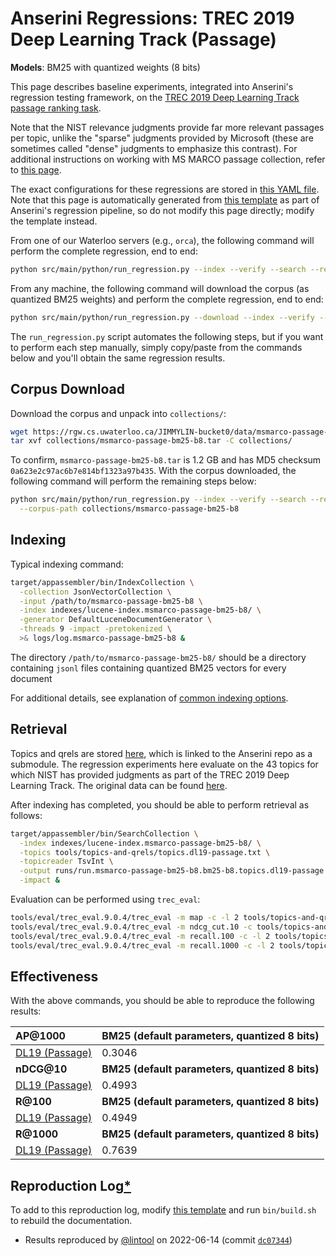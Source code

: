 # Anserini Regressions: TREC 2019 Deep Learning Track (Passage)

**Models**: BM25 with quantized weights (8 bits)

This page describes baseline experiments, integrated into Anserini's regression testing framework, on the [TREC 2019 Deep Learning Track passage ranking task](https://trec.nist.gov/data/deep2019.html).

Note that the NIST relevance judgments provide far more relevant passages per topic, unlike the "sparse" judgments provided by Microsoft (these are sometimes called "dense" judgments to emphasize this contrast).
For additional instructions on working with MS MARCO passage collection, refer to [this page](experiments-msmarco-passage.md).

The exact configurations for these regressions are stored in [this YAML file](../../src/main/resources/regression/dl19-passage-bm25-b8.yaml).
Note that this page is automatically generated from [this template](../../src/main/resources/docgen/templates/dl19-passage-bm25-b8.template) as part of Anserini's regression pipeline, so do not modify this page directly; modify the template instead.

From one of our Waterloo servers (e.g., `orca`), the following command will perform the complete regression, end to end:

```bash
python src/main/python/run_regression.py --index --verify --search --regression dl19-passage-bm25-b8
```

From any machine, the following command will download the corpus (as quantized BM25 weights) and perform the complete regression, end to end:

```bash
python src/main/python/run_regression.py --download --index --verify --search --regression dl19-passage-bm25-b8
```

The `run_regression.py` script automates the following steps, but if you want to perform each step manually, simply copy/paste from the commands below and you'll obtain the same regression results.

## Corpus Download

Download the corpus and unpack into `collections/`:

```bash
wget https://rgw.cs.uwaterloo.ca/JIMMYLIN-bucket0/data/msmarco-passage-bm25-b8.tar -P collections/
tar xvf collections/msmarco-passage-bm25-b8.tar -C collections/
```

To confirm, `msmarco-passage-bm25-b8.tar` is 1.2 GB and has MD5 checksum `0a623e2c97ac6b7e814bf1323a97b435`.
With the corpus downloaded, the following command will perform the remaining steps below:

```bash
python src/main/python/run_regression.py --index --verify --search --regression dl19-passage-bm25-b8 \
  --corpus-path collections/msmarco-passage-bm25-b8
```

## Indexing

Typical indexing command:

```bash
target/appassembler/bin/IndexCollection \
  -collection JsonVectorCollection \
  -input /path/to/msmarco-passage-bm25-b8 \
  -index indexes/lucene-index.msmarco-passage-bm25-b8/ \
  -generator DefaultLuceneDocumentGenerator \
  -threads 9 -impact -pretokenized \
  >& logs/log.msmarco-passage-bm25-b8 &
```

The directory `/path/to/msmarco-passage-bm25-b8/` should be a directory containing `jsonl` files containing quantized BM25 vectors for every document

For additional details, see explanation of [common indexing options](common-indexing-options.md).

## Retrieval

Topics and qrels are stored [here](https://github.com/castorini/anserini-tools/tree/master/topics-and-qrels), which is linked to the Anserini repo as a submodule.
The regression experiments here evaluate on the 43 topics for which NIST has provided judgments as part of the TREC 2019 Deep Learning Track.
The original data can be found [here](https://trec.nist.gov/data/deep2019.html).

After indexing has completed, you should be able to perform retrieval as follows:

```bash
target/appassembler/bin/SearchCollection \
  -index indexes/lucene-index.msmarco-passage-bm25-b8/ \
  -topics tools/topics-and-qrels/topics.dl19-passage.txt \
  -topicreader TsvInt \
  -output runs/run.msmarco-passage-bm25-b8.bm25-b8.topics.dl19-passage.txt \
  -impact &
```

Evaluation can be performed using `trec_eval`:

```bash
tools/eval/trec_eval.9.0.4/trec_eval -m map -c -l 2 tools/topics-and-qrels/qrels.dl19-passage.txt runs/run.msmarco-passage-bm25-b8.bm25-b8.topics.dl19-passage.txt
tools/eval/trec_eval.9.0.4/trec_eval -m ndcg_cut.10 -c tools/topics-and-qrels/qrels.dl19-passage.txt runs/run.msmarco-passage-bm25-b8.bm25-b8.topics.dl19-passage.txt
tools/eval/trec_eval.9.0.4/trec_eval -m recall.100 -c -l 2 tools/topics-and-qrels/qrels.dl19-passage.txt runs/run.msmarco-passage-bm25-b8.bm25-b8.topics.dl19-passage.txt
tools/eval/trec_eval.9.0.4/trec_eval -m recall.1000 -c -l 2 tools/topics-and-qrels/qrels.dl19-passage.txt runs/run.msmarco-passage-bm25-b8.bm25-b8.topics.dl19-passage.txt
```

## Effectiveness

With the above commands, you should be able to reproduce the following results:

| **AP@1000**                                                                                                  | **BM25 (default parameters, quantized 8 bits)**|
|:-------------------------------------------------------------------------------------------------------------|-----------|
| [DL19 (Passage)](https://trec.nist.gov/data/deep2019.html)                                                   | 0.3046    |
| **nDCG@10**                                                                                                  | **BM25 (default parameters, quantized 8 bits)**|
| [DL19 (Passage)](https://trec.nist.gov/data/deep2019.html)                                                   | 0.4993    |
| **R@100**                                                                                                    | **BM25 (default parameters, quantized 8 bits)**|
| [DL19 (Passage)](https://trec.nist.gov/data/deep2019.html)                                                   | 0.4949    |
| **R@1000**                                                                                                   | **BM25 (default parameters, quantized 8 bits)**|
| [DL19 (Passage)](https://trec.nist.gov/data/deep2019.html)                                                   | 0.7639    |

## Reproduction Log[*](reproducibility.md)

To add to this reproduction log, modify [this template](../../src/main/resources/docgen/templates/dl19-passage-bm25-b8.template) and run `bin/build.sh` to rebuild the documentation.

+ Results reproduced by [@lintool](https://github.com/lintool) on 2022-06-14 (commit [`dc07344`](https://github.com/castorini/anserini/commit/dc073447c8a0c07b53d979c49bf1e2e018200508))
